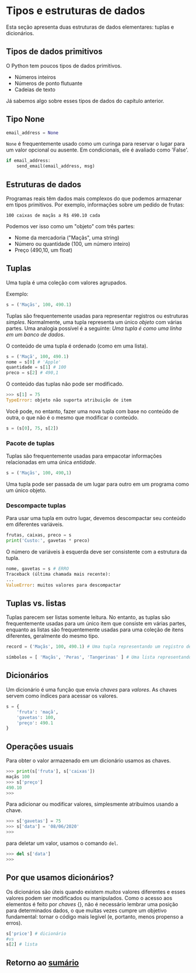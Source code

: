 # Tipos e estruturas de dados

Esta seção apresenta duas estruturas de dados elementares: tuplas e dicionários.

## Tipos de dados primitivos

O Python tem poucos tipos de dados primitivos.

* Números inteiros
* Números de ponto flutuante
* Cadeias de texto

Já sabemos algo sobre esses tipos de dados do capítulo anterior.

## Tipo None

``` python
email_address = None
```

`None` é frequentemente usado como um curinga para reservar o lugar para um valor opcional ou ausente. Em condicionais, ele é avaliado como 'False'.

``` python
if email_address:
    send_email(email_address, msg)
```

## Estruturas de dados

Programas reais têm dados mais complexos do que podemos armazenar em tipos primitivos. Por exemplo, informações sobre um pedido de frutas:

``` código
100 caixas de maçãs a R$ 490.10 cada
```

Podemos ver isso como um "objeto" com três partes:

* Nome da mercadoria ("Maçãs", uma string)
* Número ou quantidade (100, um número inteiro)
* Preço (490,10, um float)

## Tuplas

Uma tupla é uma coleção com valores agrupados.

Exemplo:

``` python
s = ('Maçãs', 100, 490.1)
```

Tuplas são frequentemente usadas para representar registros ou estruturas *simples*.
Normalmente, uma tupla representa um único *objeto* com várias partes. Uma analogia possível é a seguinte: *Uma tupla é como uma linha em um banco de dados*.

O conteúdo de uma tupla é ordenado (como em uma lista).

``` python
s = ('Maçã', 100, 490.1)
nome = s[0] # 'Apple'
quantidade = s[1] # 100
preco = s[2] # 490,1
```

O conteúdo das tuplas não pode ser modificado.

``` python
>>> s[1] = 75
TypeError: objeto não suporta atribuição de item
```

Você pode, no entanto, fazer uma nova tupla com base no conteúdo de outra, o que não é o mesmo que modificar o conteúdo.

``` python
s = (s[0], 75, s[2])
```

### Pacote de tuplas

Tuplas são frequentemente usadas para empacotar informações relacionadas em uma única *entidade*.

``` python
s = ('Maçãs', 100, 490,1)
```

Uma tupla pode ser passada de um lugar para outro em um programa como um único objeto.

### Descompacte tuplas

Para usar uma tupla em outro lugar, devemos descompactar seu conteúdo em diferentes variáveis.

``` python
frutas, caixas, preco = s
print('Custo:', gavetas * preco)
```

O número de variáveis ​​à esquerda deve ser consistente com a estrutura da tupla.

``` python
nome, gavetas = s # ERRO
Traceback (última chamada mais recente):
...
ValueError: muitos valores para descompactar
```

## Tuplas vs. listas

Tuplas parecem ser listas somente leitura. No entanto, as tuplas são frequentemente usadas para um único item que consiste em várias partes, enquanto as listas são frequentemente usadas para uma coleção de itens diferentes, geralmente do mesmo tipo.

``` python
record = ('Maçãs', 100, 490.1) # Uma tupla representando um registro dentro de um pedido de frutas

símbolos = [ 'Maçãs', 'Peras', 'Tangerinas' ] # Uma lista representando três frutas diferentes.
```

## Dicionários

Um dicionário é uma função que envia *chaves* para *valores*. As chaves servem como índices para acessar os valores.

``` python
s = {
    'fruta': 'maçã',
    'gavetas': 100,
    'preço': 490.1
}
```

## Operações usuais

Para obter o valor armazenado em um dicionário usamos as chaves.

``` python
>>> print(s['fruta'], s['caixas'])
maçãs 100
>>> s['preço']
490.10
>>>
```

Para adicionar ou modificar valores, simplesmente atribuímos usando a chave.

``` python
>>> s['gavetas'] = 75
>>> s['data'] = '08/06/2020'
>>>
```

para deletar um valor, usamos o comando `del`.

``` python
>>> del s['data']
>>>
```

## Por que usamos dicionários?

Os dicionários são úteis quando existem *muitos* valores diferentes e esses valores podem ser modificados ou manipulados. Como o acesso aos elementos é feito por *chaves* {}, não é necessário lembrar uma posição para determinados dados, o que muitas vezes cumpre um objetivo fundamental: tornar o código mais legível (e, portanto, menos propenso a erros).

``` python
s['price'] # dicionário
#vs
s[2] # lista
```

## Retorno ao [sumário](./00_Resumo.md)